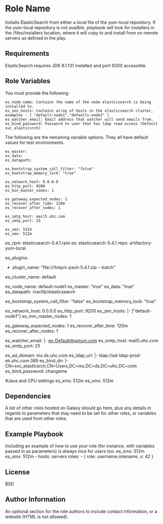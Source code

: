 Role Name
=========

Installs ElasticSearch from either a local file of the yum-local repository. If the yum-local repository is not availble, playbook will look for installers in the /files/installers location, where it will copy to and install from on remote servers as defined in the play.

Requirements
------------

ElasticSearch requires JDK 8.1.131 installed and port 9200 accessible. 

Role Variables
--------------

You must provide the following:

```
es_node_name: Contains the name of the node elasticsearch is being installed to.
es_zen_hosts: Contains array of hosts in the elasticsearch cluster, examples - [ "default-node1","defaults-node2" ]  
es_watcher_email: Email address that watcher will send emails from.
es_bind_password: Password to user that has ldap read access (Default svc_elasticsrch)
```

The following are the remaining variable options. They all have default values for test environments. 

```
es_master:
es_data:
es_datapath:

es_bootstrap_system_call_filter: "false"
es_bootstrap_memory_lock: "true"

es_network_host: 0.0.0.0
es_http_port: 9200
es_min_master_nodes: 1

es_gateway_expected_nodes: 1
es_recover_after_time: 120m
es_recover_after_nodes: 1

es_smtp_host: mail5.uhc.com
es_smtp_port: 25

es_xms: 512m
es_xmx: 512m
```

es_rpm: elasticsearch-5.4.1.rpm
es: elasticsearch-5.4.1
repo: artifactory-yum-local

es_plugins:
  - plugin_name: "file:///tmp/x-pack-5.4.1.zip --batch"

es_cluster_name: default

es_node_name: default-node1
es_master: "true"
es_data: "true"
es_datapath: /var/lib/elasticsearch

es_bootstrap_system_call_filter: "false"
es_bootstrap_memory_lock: "true"

es_network_host: 0.0.0.0
es_http_port: 9200
es_zen_hosts: |-
  ["default-node1"]
es_min_master_nodes: 1

es_gateway_expected_nodes: 1
es_recover_after_time: 120m
es_recover_after_nodes: 1

es_watcher_email: |-
  es-Default@optum.com
es_smtp_host: mail5.uhc.com
es_smtp_port: 25

es_ad_domain: ms.ds.uhc.com
es_ldap_url: |-
  ldap://ad-ldap-prod-elr.uhc.com:389
es_bind_dn: |-
  CN=svc_elasticsrch,CN=Users,DC=ms,DC=ds,DC=uhc,DC=com
es_bind_password: changeme

#Java and CPU settings
es_xms: 512m
es_xmx: 512m


Dependencies
------------

A list of other roles hosted on Galaxy should go here, plus any details in regards to parameters that may need to be set for other roles, or variables that are used from other roles.

Example Playbook
----------------

Including an example of how to use your role (for instance, with variables passed in as parameters) is always nice for users too:
es_xms: 512m
es_xmx: 512m
    - hosts: servers
      roles:
         - { role: username.rolename, x: 42 }

License
-------

BSD

Author Information
------------------

An optional section for the role authors to include contact information, or a website (HTML is not allowed).

